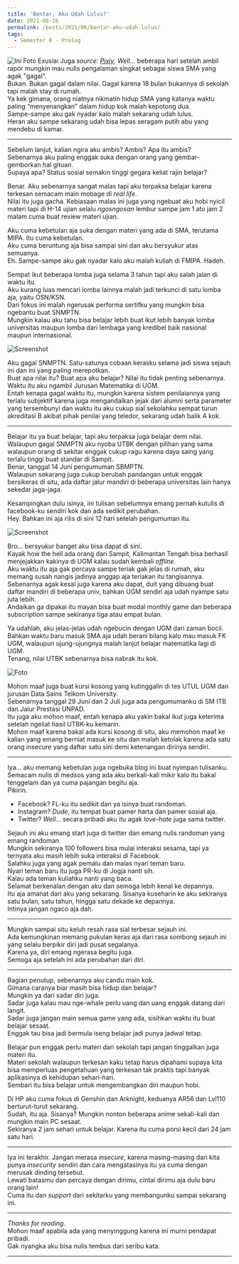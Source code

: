 ```yaml
---
title: 'Bentar, Aku Udah Lulus?'
date: 2021-06-26
permalink: /posts/2021/06/bentar-aku-udah-lulus/
tags:
  - Semester 0 - Prolog
---
```


![Ini Foto Exusiai Juga](https://blogger.googleusercontent.com/img/b/R29vZ2xl/AVvXsEjE9zah3KWa9OjTJ4MOHjTxFa1fKzjWsMI4sLZ3WFFOzmDTN0l0iHFRNnv0qS_WIG7wJ5GXw_D0qBxUc5l00RXUASDFnK78Lqd0dfAwbPZsAzieP8pkNPiG5PdkDODXRIevGecWBvVLuX1l/s2048/83842212_p0.jpg)
*source: [Pixiv](https://www.pixiv.net/en/artworks/83842212)*. *Well...* beberapa hari setelah ambil rapor mungkin mau nulis pengalaman singkat sebagai siswa SMA yang agak "gagal".  
Bukan. Bukan gagal dalam nilai. Gagal karena 18 bulan bukannya di sekolah tapi malah stay di rumah.  
Ya kek gimana, orang niatnya nikmatin hidup SMA yang katanya waktu paling “menyenangkan” dalam hidup kok malah kepotong dua.  
Sampe-sampe aku gak nyadar kalo malah sekarang udah lulus.  
Heran aku sampe sekarang udah bisa lepas seragam putih abu yang mendebu di kamar.

---

Sebelum lanjut, kalian ngira aku ambis? Ambis? Apa itu ambis?  
Sebenarnya aku paling enggak suka dengan orang yang gembar-gemborkan hal gituan.  
Supaya apa? Status sosial semakin tinggi gegara keliat rajin belajar?

Benar. Aku sebenarnya sangat malas tapi aku terpaksa belajar karena terkesan semacam main mobage di *real life*.  
Nilai itu juga gacha. Kebiasaan malas ini juga yang ngebuat aku hobi nyicil materi tapi di H-14 ujian selalu *ngosngosan* lembur sampe jam 1 ato jam 2 malam cuma buat review materi ujian.

Aku cuma kebetulan aja suka dengan materi yang ada di SMA, terutama MIPA. Itu cuma kebetulan.  
Aku cuma beruntung aja bisa sampai sini dan aku bersyukur atas semuanya.  
Eh. Sampe-sampe aku gak nyadar kalo aku malah kuliah di FMIPA. Hadeh.

Sempat ikut beberapa lomba juga selama 3 tahun tapi aku salah jalan di waktu itu.  
Aku kurang luas mencari lomba lainnya malah jadi terkunci di satu lomba aja, yaitu OSN/KSN.  
Dari fokus ini malah ngerusak performa sertifku yang mungkin bisa ngebantu buat SNMPTN.  
Mungkin kalau aku tahu bisa belajar lebih buat ikut lebih banyak lomba universitas maupun lomba dari lembaga yang kredibel baik nasional maupun internasional.

![Screenshot](https://blogger.googleusercontent.com/img/b/R29vZ2xl/AVvXsEhwX8Gh0iH9W5TWyVghCx5tt-qZoh4pB4Pj042pXhYys1DQrkURzXMFgl6fR2wjmvUosuFw9Uxte0_-zeCWu-l5bJHKr8--2rOvlDm6fA7745fFS2Hme5k6ra66R0dohrhAYbMN3XezYree/s1423/Screenshot+%2528618%2529.png)

Aku gagal SNMPTN. Satu-satunya cobaan kerasku selama jadi siswa sejauh ini dan ini yang paling merepotkan.  
Buat apa nilai itu? Buat apa aku belajar? Nilai itu tidak penting sebenarnya.  
Waktu itu aku ngambil Jurusan Matematika di UGM.  
Entah kenapa gagal waktu itu, mungkin karena sistem penilaiannya yang terlalu subjektif karena juga mengandalkan jejak dari alumni serta parameter yang tersembunyi dan waktu itu aku cukup sial sekolahku sempat turun akreditasi B akibat pihak penilai yang teledor, sekarang udah balik A kok.

---

Belajar itu ya buat belajar, tapi aku terpaksa juga belajar demi nilai.  
Walaupun gagal SNMPTN aku nyoba UTBK dengan pilihan yang sama walaupun orang di sekitar enggak cukup ragu karena daya saing yang terlalu tinggi buat standar di Sampit.  
Benar, tanggal 14 Juni pengumuman SBMPTN.  
Walaupun sekarang juga cukup berubah pandangan untuk enggak bersikeras di situ, ada daftar jalur mandiri di beberapa universitas lain hanya sekedar jaga-jaga.

Kesampingkan dulu isinya, ini tulisan sebelumnya emang pernah kutulis di facebook-ku sendiri kok dan ada sedikit perubahan.  
Hey. Bahkan ini aja rilis di sini 12 hari setelah pengumuman itu.

![Screenshot](https://blogger.googleusercontent.com/img/b/R29vZ2xl/AVvXsEj_eNFbW_Q3fovQdfA7bLToE5BMK_3336_uEgYlllqIAs1ifRVPzqnlsuvbuugwvLHDK4WOklYjq4QRDxvJqjvUSAMCXYjuRSmB0QuDcm2OGYR2pER7gtNjaow7XI498IGVSJC8F35KLbFE/s1723/Screenshot+%2528617%2529.png)

Bro... bersyukur banget aku bisa dapat di sini.  
Kayak how the hell ada orang dari Sampit, Kalimantan Tengah bisa berhasil menjejakkan kakinya di UGM kalau sudah kembali *offline*.  
Aku waktu itu aja gak percaya sampe teriak gak jelas di rumah, aku memang susah nangis jadinya anggap aja teriakan itu tangisannya.  
Sebenarnya agak kesal juga karena aku dapat, duit yang dibuang buat daftar mandiri di beberapa univ, bahkan UGM sendiri aja udah nyampe satu juta lebih.  
Andaikan ga dipakai itu mayan bisa buat modal monthly game dan beberapa subscription sampe sekiranya tiga atau empat bulan.

Ya udahlah, aku jelas-jelas udah ngebucin dengan UGM dari zaman bocil.  
Bahkan waktu baru masuk SMA aja udah berani bilang kalo mau masuk FK UGM, walaupun ujung-ujungnya malah lanjut belajar matematika lagi di UGM.  
Tenang, nilai UTBK sebenarnya bisa nabrak itu kok.

![Foto](https://blogger.googleusercontent.com/img/b/R29vZ2xl/AVvXsEjVmN53-NC3wMPFHieXLGQP7DpGWoLGmb4Dkp0JViPnaJ60SwGmzeg7NwbYcLyz8yJlJxDJ-mIDJEts7jNfQaHIga93KanQrEshe0GI1jsuhmucC4l30t7CLyMdID0jBroWdVaI1jc7c6lA/s343/WhatsApp+Image+2021-06-16+at+4.26.58+PM.jpeg)

Mohon maaf juga buat kursi kosong yang kutinggalin di tes UTUL UGM dan jurusan Data Sains Telkom University.  
Sebenarnya tanggal 29 Juni dan 2 Juli juga ada pengumumanku di SM ITB dan Jalur Prestasi UNPAD.  
Itu juga aku mohon maaf, entah kenapa aku yakin bakal ikut juga keterima setelah ngeliat hasil UTBK-ku kemarin.  
Mohon maaf karena bakal ada kursi kosong di situ, aku memohon maaf ke kalian yang emang berniat masuk ke situ dan malah ketolak karena ada satu orang insecure yang daftar satu sini demi ketenangan dirinya sendiri.

---

Iya… aku memang kebetulan juga ngebuka blog ini buat nyimpan tulisanku.  
Semacam nulis di medsos yang ada aku berkali-kali mikir kalo itu bakal tenggelam dan ya cuma pajangan begitu aja.  
Pikirin.  
- Facebook? FL-ku itu sedikit dan ya isinya buat randoman.  
- Instagram? *Dude*, itu tempat buat pamer harta dan pamer sosial aja.  
- Twitter? *Well…* secara pribadi aku itu agak *love-hate* juga sama twitter.

Sejauh ini aku emang start juga di twitter dan emang nulis randoman yang emang randoman.  
Mungkin sekiranya 100 followers bisa mulai interaksi sesama, tapi ya ternyata aku masih lebih suka interaksi di Facebook.  
Salahku juga yang agak pemalu dan malas nyari teman baru.  
Nyari teman baru itu juga PR-ku di Jogja nanti sih.  
Kalau ada teman kuliahku nanti yang baca.  
Selamat berkenalan dengan aku dan semoga lebih kenal ke depannya.  
Itu aja amanat dari aku yang sekarang. Sisanya kuseharin ke aku sekiranya satu bulan, satu tahun, hingga satu dekade ke depannya.  
Intinya jangan ngaco aja dah.

---

Mungkin sampai situ keluh resah rasa sial terbesar sejauh ini.  
Ada kemungkinan memang pukulan keras aja dari rasa sombong sejauh ini yang selalu berpikir diri jadi pusat segalanya.  
Karena ya, diri emang ngerasa begitu juga.  
Semoga aja setelah ini ada perubahan dari diri.

---

Bagian penutup, sebenarnya aku candu main kok.  
Gimana caranya biar masih bisa hidup dan belajar?  
Mungkin ya dari sadar diri juga.  
Sadar juga kalau mau nge-whale perlu uang dan uang enggak datang dari langit.  
Sadar juga jangan main semua game yang ada, sisihkan waktu itu buat belajar sesaat.  
Enggak tau bisa jadi bermula iseng belajar jadi punya jadwal tetap.

Belajar pun enggak perlu materi dari sekolah tapi jangan tinggalkan juga materi itu.  
Materi sekolah walaupun terkesan kaku tetap harus dipahami supaya kita bisa memperluas pengetahuan yang terkesan tak praktis tapi banyak aplikasinya di kehidupan sehari-hari.  
Sembari itu bisa belajar untuk mengembangkan diri maupun hobi.

Di HP aku cuma fokus di Genshin dan Arknight, keduanya AR56 dan Lvl110 berturut-turut sekarang.  
Sudah, itu aja. Sisanya? Mungkin nonton beberapa anime sekali-kali dan mungkin main PC sesaat.  
Sekiranya 2 jam sehari untuk belajar. Karena itu cuma porsi kecil dari 24 jam satu hari.

---

Iya ini terakhir. Jangan merasa *insecure*, karena masing-masing dari kita punya *insecurity* sendiri dan cara mengatasinya itu ya cuma dengan merusak dinding tersebut.  
Lewati batasmu dan percaya dengan dirimu, cintai dirimu aja dulu baru orang lain!  
Cuma itu dan *support* dari sekitarku yang membangunku sampai sekarang ini.

---

*Thanks for reading*.  
Mohon maaf apabila ada yang menyinggung karena ini murni pendapat pribadi.  
Gak nyangka aku bisa nulis tembus dari seribu kata.

---

<script src="https://giscus.app/client.js"
        data-repo="RefrainFr/refrainfr.github.io"
        data-repo-id="R_kgDOOY8AQA"
        data-category="[ENTER CATEGORY NAME HERE]"
        data-category-id="[ENTER CATEGORY ID HERE]"
        data-mapping="pathname"
        data-strict="0"
        data-reactions-enabled="1"
        data-emit-metadata="0"
        data-input-position="top"
        data-theme="dark_dimmed"
        data-lang="en"
        data-loading="lazy"
        crossorigin="anonymous"
        async>
</script>
